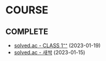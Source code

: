 # COURSE

## COMPLETE
- [solved.ac - CLASS 1⁺⁺](https://solved.ac/class/1) (2023-01-19)
- [solved.ac - 새싹](https://solved.ac/problems/sprout) (2023-01-15)
